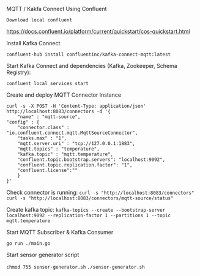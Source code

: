 MQTT / Kakfa Connect Using Confluent

`Download local confluent`

https://docs.confluent.io/platform/current/quickstart/cos-quickstart.html

Install Kafka Connect

`confluent-hub install confluentinc/kafka-connect-mqtt:latest`

Start Kafka Connect and dependencies (Kafka, Zookeeper, Schema Registry):

`confluent local services start`

Create and deploy MQTT Connector Instance

```
curl -s -X POST -H 'Content-Type: application/json' http://localhost:8083/connectors -d '{
    "name" : "mqtt-source",
"config" : {
    "connector.class" : "io.confluent.connect.mqtt.MqttSourceConnector",
    "tasks.max" : "1",
    "mqtt.server.uri" : "tcp://127.0.0.1:1883",
    "mqtt.topics" : "temperature",
    "kafka.topic" : "mqtt.temperature",
    "confluent.topic.bootstrap.servers": "localhost:9092",
    "confluent.topic.replication.factor": "1",
    "confluent.license":""
    }
}'
```

Check connector is running:
`curl -s "http://localhost:8083/connectors"`
`curl -s "http://localhost:8083/connectors/mqtt-source/status"`

Create kafka topic:
`kafka-topics --create --bootstrap-server localhost:9092 --replication-factor 1 --partitions 1 --topic mqtt.temperature`

Start MQTT Subscriber & Kafka Consumer

`go run ./main.go`

Start sensor generator script

`chmod 755 sensor-generator.sh`
`./sensor-generator.sh`
